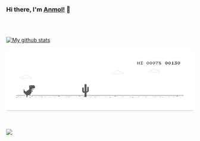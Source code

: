 ### Hi there, I'm [Anmol!](https://anmol270900.github.io/AnmolPortfolio/) 👋

<br/> <br/>

[![My github stats](https://github-readme-stats.vercel.app/api?username=Anmol270900&hide=["stars"]&show_icons=true)](https://github.com/Anmol270900)

![image](https://github.com/Anmol270900/Anmol270900/blob/master/dino.gif)

<br/>

![](https://komarev.com/ghpvc/?username=Anmol270900)

<!--
**Anmol270900/Anmol270900** is a ✨ _special_ ✨ repository because its `README.md` (this file) appears on your GitHub profile.

Here are some ideas to get you started:

- 🔭 I’m currently working on ...
- 🌱 I’m currently learning ...
- 👯 I’m looking to collaborate on ...
- 🤔 I’m looking for help with ...
- 💬 Ask me about ...
- 📫 How to reach me: ...
- 😄 Pronouns: ...
- ⚡ Fun fact: ...
-->
